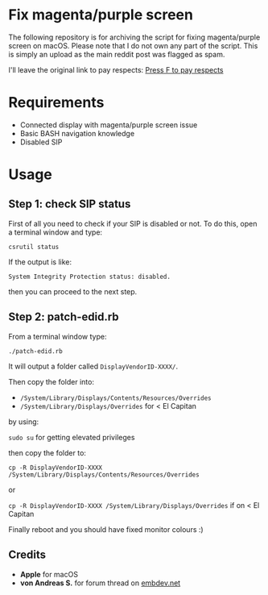 # Fix magenta/purple screen 

The following repository is for archiving the script for fixing magenta/purple screen on macOS. 
Please note that I do not own any part of the script. This is simply an upload as the main reddit post was flagged as spam. 

I'll leave the original link to pay respects: [Press F to pay respects](https://www.reddit.com/r/hackintosh/comments/atxnev/fixing_purplemagenta_screen_on_a_macoshackintosh/)

# Requirements

- Connected display with magenta/purple screen issue
- Basic BASH navigation knowledge
- Disabled SIP 

# Usage

## Step 1: check SIP status

First of all you need to check if your SIP is disabled or not. To do this, open a terminal window and type:

`csrutil status`

If the output is like:

`System Integrity Protection status: disabled.`

then you can proceed to the next step.

## Step 2: patch-edid.rb
From a terminal window type: 

`./patch-edid.rb`

It will output a folder called `DisplayVendorID-XXXX/`.

Then copy the folder into:

- `/System/Library/Displays/Contents/Resources/Overrides` 
- `/System/Library/Displays/Overrides` for < El Capitan

by using:

`sudo su` for getting elevated privileges

then copy the folder to:


`cp -R DisplayVendorID-XXXX /System/Library/Displays/Contents/Resources/Overrides`

or 

`cp -R DisplayVendorID-XXXX /System/Library/Displays/Overrides` if on < El Capitan

Finally reboot and you should have fixed monitor colours :)

## Credits

* **Apple** for macOS
* **von Andreas S.** for forum thread on [embdev.net](https://embdev.net/topic/284710)



